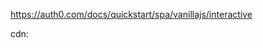https://auth0.com/docs/quickstart/spa/vanillajs/interactive

cdn: <script src="https://cdn.auth0.com/js/auth0-spa-js/2.0/auth0-spa-js.production.js"></script>
